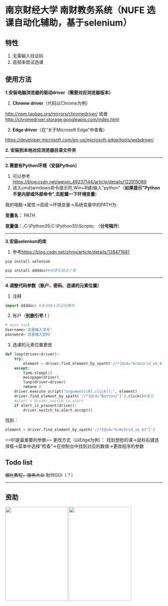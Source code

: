 # 南京财经大学 南财教务系统（NUFE 选课自动化辅助，基于selenium） 
## 特性
1. 无需输入验证码
2. 高频率尝试选课
## 使用方法  

__1.安装电脑浏览器的驱动driver（需要对应浏览器版本）__
  
  1. **Chrome driver**（代码以Chrome为例）
  
  <http://npm.taobao.org/mirrors/chromedriver/>
  或者
  <http://chromedriver.storage.googleapis.com/index.html>
  
  2. **Edge driver**（在“关于Microsoft Edge”中查看）
  
  <https://developer.microsoft.com/en-us/microsoft-edge/tools/webdriver/>

  
__2. 安装到本地对应浏览器目录文件夹__


___

__2.需要有Python环境（安装Python）__
1. 可以参考<https://blog.csdn.net/weixin_49237144/article/details/122915089>
2. 进入cmd(windows命令提示符,Win+R键)输入"python"（**如果提示"Python不是内部或外部命令",去配置一下环境变量**）

我的电脑$\rightarrow$属性$\rightarrow$高级->环境变量$\rightarrow$系统变量中的PATH为:

**变量名：** PATH

**变量值：**;C:\Python35;C:\Python35\Scripts; （**分号隔开**）


___

__3.安装selenium的库__
1. 参考<https://blog.csdn.net/zhniy/article/details/128471681>
```python
pip install selenium
```
```python
pip install ddddocr#顺便安装这个库
```
___


__4.调整代码参数（账户、密码、选课的元素位置）__
1. 注释
```python
import ddddocr #自动输入验证码模块
```
2. 账户（**别删引号！**）
```python
# main task
Username='这里输入学号'
password='这里输入密码'
```
3. 选课的元素位置更改
```python
def loop(driver=driver):
    try:
        element = driver.find_element_by_xpath('//*[@id="kcmcGrid_xk_61"]')
    except:
        time.sleep(1)
        mainpage(driver)
        loop(driver=driver)
        return 0
    driver.execute_script("arguments[0].click();", element)
    driver.find_element_by_xpath('//*[@id="Button1"]').click()#提交
    #alert = driver.switch_to.alert
    if alert_is_present(driver):
        driver.switch_to.alert.accept()
```
找到：
```python
element = driver.find_element_by_xpath('//*[@id="kcmcGrid_xk_61"]')
```
==61是最重要的参数==
更改方式（以Edge为例）：
找到想抢的课$\rightarrow$鼠标右键选择框$\rightarrow$菜单中选择“检查”$\rightarrow$在控制台中找到对应的数值$\rightarrow$更改程序的参数



## Todo list
~~细化教程，服务大众~~
制作GUI（？）

___
## 资助

<img src="https://github.com/VoxHwa/selecting-lesson-fast/blob/main/payment/alipay.jpg" width = "200" height = "300" alt="" align=left />
<img src="https://github.com/VoxHwa/selecting-lesson-fast/blob/main/payment/wechat.jpg" width = "200" height = "300" alt="" align=right/>
